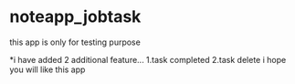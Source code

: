 # noteapp_jobtask

this app is only for testing purpose 

*i have added 2 additional feature...
1.task completed 
2.task delete 
i hope you will like this app
